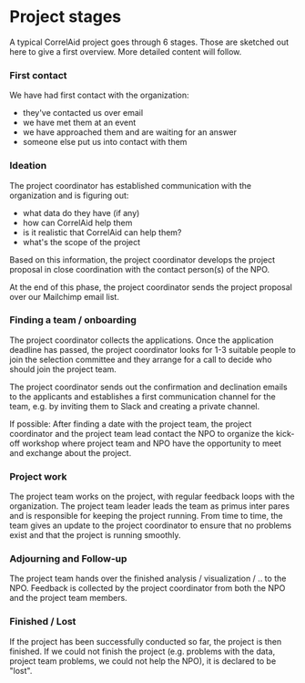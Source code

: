 # Project stages

A typical CorrelAid project goes through 6 stages. Those are sketched out here to give a first overview. More detailed content will follow. 

### First contact

We have had first contact with the organization:

* they've contacted us over email
* we have met them at an event
* we have approached them and are waiting for an answer
* someone else put us into contact with them

### Ideation

The project coordinator has established communication with the organization and is figuring out:

* what data do they have \(if any\)
* how can CorrelAid help them 
* is it realistic that CorrelAid can help them?
* what's the scope of the project 

Based on this information, the project coordinator develops the project proposal in close coordination with the contact person\(s\) of the NPO.

At the end of this phase, the project coordinator sends the project proposal over our Mailchimp email list.

### Finding a team / onboarding

The project coordinator collects the applications. Once the application deadline has passed, the project coordinator looks for 1-3 suitable people to join the selection committee and they arrange for a call to decide who should join the project team. 

The project coordinator sends out the confirmation and declination emails to the applicants and establishes a first communication channel for the team, e.g. by inviting them to Slack and creating a private channel.

If possible: After finding a date with the project team, the project coordinator and the project team lead contact the NPO to organize the kick-off workshop where project team and NPO have the opportunity to meet and exchange about the project. 

### Project work 

The project team works on the project, with regular feedback loops with the organization. The project team leader leads the team as primus inter pares and is responsible for keeping the project running. From time to time, the team gives an update to the project coordinator to ensure that no problems exist and that the project is running smoothly. 

### Adjourning and Follow-up 

The project team hands over the finished analysis / visualization / .. to the NPO. Feedback is collected by the project coordinator from both the NPO and the project team members. 

### Finished / Lost 

If the project has been successfully conducted so far, the project is then finished. If we could not finish the project \(e.g. problems with the data, project team problems, we could not help the NPO\), it is declared to be "lost". 

